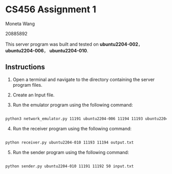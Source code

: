 #  CS456 Assignment 1

  

Moneta Wang

  

20885892

  

  

This server program was built and tested on **ubuntu2204-002**， **ubuntu2204-006**， **ubuntu2204-010**.

  

##  Instructions

1. Open a terminal and navigate to the directory containing the server program files.
2. Create an Input file.

3. Run the emulator program using the following command:

```bash

python3 network_emulator.py 11191 ubuntu2204-006 11194 11193 ubuntu2204-002 11192 1 0.2 0

```

4. Run the receiver program using the following command:

```bash

python receiver.py ubuntu2204-010 11193 11194 output.txt

```
5. Run the sender program using the following command:

```bash

python sender.py ubuntu2204-010 11191 11192 50 input.txt

```

  